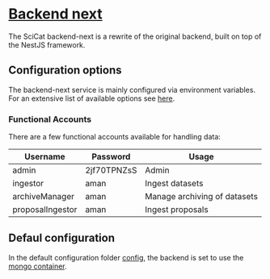 # [Backend next](https://github.com/SciCatProject/scicat-backend-next)

The SciCat backend-next is a rewrite of the original backend, built on top of the NestJS framework.

## Configuration options

The backend-next service is mainly configured via environment variables. For an extensive list of available options see [here](https://scicatproject.github.io/documentation/Development/v4.x/backend/configuration.html).

### Functional Accounts

There are a few functional accounts available for handling data:

| Username         | Password    | Usage                        |
| ---------------- | ----------- | ---------------------------- |
| admin            | 2jf70TPNZsS | Admin                        |
| ingestor         | aman        | Ingest datasets              |
| archiveManager   | aman        | Manage archiving of datasets |
| proposalIngestor | aman        | Ingest proposals             |

## Defaul configuration

In the default configuration folder [config](./config), the backend is set to use the [mongo container](../mongodb/).
